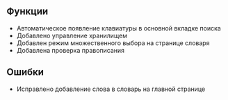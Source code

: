 ## Функции

*   Автоматическое появление клавиатуры в основной вкладке поиска
*   Добавлено управление хранилищем
*   Добавлен режим множественного выбора на странице словаря
*   Добавлена проверка правописания

## Ошибки

*   Исправлено добавление слова в словарь на главной странице